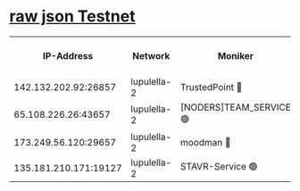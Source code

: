 [raw json Testnet](https://rpc-check.jaclalt.stavr.tech/jaclalt/rpc-jaclalt-result.json)
=

<table><tr><th>IP-Address</th><th>Network</th><th>Moniker</th><th>Latest Block Height</th><th>Earliest Block Height</th><th>Catching Up</th><th>Tx Index</th><th>Voting Power</th><th>Scan Time</th></tr><tr><td>142.132.202.92:26857</td><td>lupulella-2</td><td>TrustedPoint 🔴</td><td>7294364</td><td>6282001</td><td>False</td><td>off</td><td>400065</td><td>2024-03-27T03:45:27.075425170UTC</td></tr><tr><td>65.108.226.26:43657</td><td>lupulella-2</td><td>[NODERS]TEAM_SERVICE 🟢</td><td>7294364</td><td>6282001</td><td>False</td><td>on</td><td>0</td><td>2024-03-27T03:45:27.414509661UTC</td></tr><tr><td>173.249.56.120:29657</td><td>lupulella-2</td><td>moodman 🔴</td><td>7294364</td><td>7194364</td><td>False</td><td>off</td><td>1075134</td><td>2024-03-27T03:45:26.848890397UTC</td></tr><tr><td>135.181.210.171:19127</td><td>lupulella-2</td><td>STAVR-Service 🟢</td><td>7294362</td><td>7292001</td><td>False</td><td>on</td><td>0</td><td>2024-03-27T03:45:18.132070293UTC</td></tr></table>
